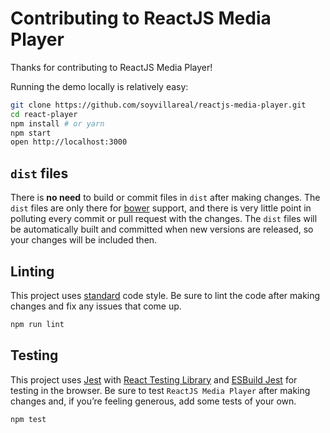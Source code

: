 # Contributing to ReactJS Media Player

Thanks for contributing to ReactJS Media Player!

Running the demo locally is relatively easy:

```bash
git clone https://github.com/soyvillareal/reactjs-media-player.git
cd react-player
npm install # or yarn
npm start
open http://localhost:3000
```

## `dist` files

There is **no need** to build or commit files in `dist` after making changes. The `dist` files are only there for [bower](http://bower.io) support, and there is very little point in polluting every commit or pull request with the changes. The `dist` files will be automatically built and committed when new versions are released, so your changes will be included then.

## Linting

This project uses [standard](https://github.com/eslint/eslint) code style. Be sure to lint the code after making changes and fix any issues that come up.

```bash
npm run lint
```

## Testing

This project uses [Jest](https://github.com/jestjs/jest) with [React Testing Library](https://github.com/testing-library/react-testing-library) and [ESBuild Jest](https://github.com/aelbore/esbuild-jest) for testing in the browser. Be sure to test `ReactJS Media Player` after making changes and, if you’re feeling generous, add some tests of your own.

```bash
npm test
```
